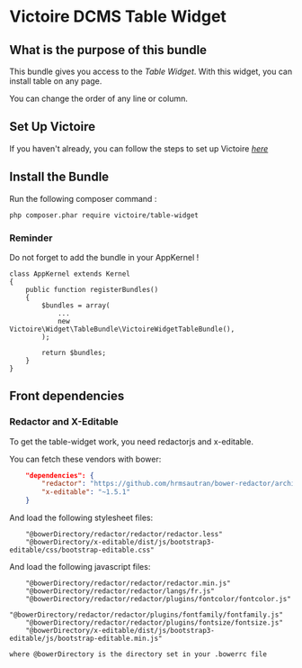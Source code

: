 Victoire DCMS Table Widget
============

## What is the purpose of this bundle

This bundle gives you access to the *Table Widget*.
With this widget, you can install table on any page.

You can change the order of any line or column.

## Set Up Victoire

If you haven't already, you can follow the steps to set up Victoire *[here](https://github.com/Victoire/victoire/blob/master/setup.md)*

## Install the Bundle

Run the following composer command :

    php composer.phar require victoire/table-widget

### Reminder

Do not forget to add the bundle in your AppKernel !

    class AppKernel extends Kernel
    {
        public function registerBundles()
        {
            $bundles = array(
                ...
                new Victoire\Widget\TableBundle\VictoireWidgetTableBundle(),
            );

            return $bundles;
        }
    }

## Front dependencies

### Redactor and X-Editable

To get the table-widget work, you need redactorjs and x-editable.

You can fetch these vendors with bower:

```json
    "dependencies": {
        "redactor": "https://github.com/hrmsautran/bower-redactor/archive/10.2.5.zip",
        "x-editable": "~1.5.1"
    }
```

And load the following stylesheet files:

```
    "@bowerDirectory/redactor/redactor/redactor.less"
    "@bowerDirectory/x-editable/dist/js/bootstrap3-editable/css/bootstrap-editable.css"

```

And load the following javascript files:

```
    "@bowerDirectory/redactor/redactor/redactor.min.js"
    "@bowerDirectory/redactor/redactor/langs/fr.js"
    "@bowerDirectory/redactor/redactor/plugins/fontcolor/fontcolor.js"
    "@bowerDirectory/redactor/redactor/plugins/fontfamily/fontfamily.js"
    "@bowerDirectory/redactor/redactor/plugins/fontsize/fontsize.js"
    "@bowerDirectory/x-editable/dist/js/bootstrap3-editable/js/bootstrap-editable.min.js"
```

`where @bowerDirectory is the directory set in your .bowerrc file`